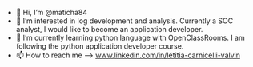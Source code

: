 - 👋 Hi, I’m @maticha84
- 👀 I’m interested in log development and analysis. Currently a SOC analyst, I would like to become an application developer.
- 🌱 I’m currently learning python language with OpenClassRooms. I am following the python application developer course.
- 📫 How to reach me --> www.linkedin.com/in/létitia-carnicelli-valvin

<!---
maticha84/maticha84 is a ✨ special ✨ repository because its `README.md` (this file) appears on your GitHub profile.
You can click the Preview link to take a look at your changes.
--->
